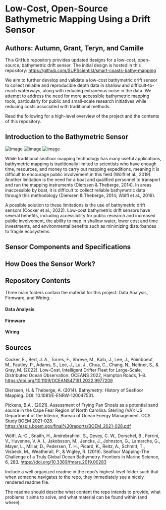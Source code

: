 # Low-Cost, Open-Source Bathymetric Mapping Using a Drift Sensor
## Authors: Autumn, Grant, Teryn, and Camille

This GitHub repository provides updated designs for a low-cost, open-source, bathymetric drift sensor. The initial design is hosted in this repository: https://github.com/SUPScientist/smart-coasts-bathy-mapping

We aim to further develop and validate a low-cost bathymetric drift sensor to collect reliable and reproducible depth data in shallow and difficult-to-reach waterways, along with reducing extraneous noise in the data. We attempt to address the need for more accessible bathymetric mapping tools, particularly for public and small-scale research initiatives while reducing costs associated with traditional methods. 

Read the following for a high-level overview of the project and the contents of this repository.

## Introduction to the Bathymetric Sensor
![image](https://github.com/user-attachments/assets/5ab6d655-c179-49a8-b615-65a67e73bd60)
![image](https://github.com/user-attachments/assets/49afb274-79f5-4955-b173-9ab1973f7ebe)
![image](https://github.com/user-attachments/assets/94a8cc9f-7e87-456d-9d26-0d1454200074)

While traditional seafloor mapping technology has many useful applications, bathymetric mapping is traditionally limited to scientists who have enough time, resources, and money to carry out mapping expeditions, meaning it is difficult to encourage public involvement in this field (Wölfl et al., 2019). Another limitation is the need for a boat and qualified personnel to transport and run the mapping instruments (Dierssen & Theberge, 2014). In areas inaccessible by boat, it is difficult to collect reliable bathymetric data through this methodology (Dierssen & Theberge, 2014; Wölfl et al., 2019). 

A possible solution to these limitations is the use of bathymetric drift sensors (Cocker et al., 2022). Low-cost bathymetric drift sensors have several benefits, including accessibility for public research and increased public involvement, the ability to map in shallow water, lower cost and time investments, and environmental benefits such as minimizing disturbances to fragile ecosystems. 

## Sensor Components and Specifications

## How Does the Sensor Work?

## Repository Contents
Three main folders contain the material for this project: Data Analysis, Firmware, and Wiring.

#### Data Analysis

#### Firmware

#### Wiring

## Sources

Cocker, E., Bert, J. A., Torres, F., Shreve, M., Kalb, J., Lee, J., Poimboeuf, M., Fautley, P., Adams, S., Lee, J., Lu, J., Chua, C., Chang, N., Neltner, S., & Gray, M. (2022). Low-Cost, Intelligent Drifter Fleet for Large-Scale, Distributed Ocean Observation. OCEANS 2022, Hampton Roads, 1–8. https://doi.org/10.1109/OCEANS47191.2022.9977209

Dierssen, H. & Theberge, A. (2014). Bathymetry: History of Seafloor Mapping. DOI: 10.1081/E-ENRW-120047531.

Pickens, B.A . (2021). Assessment of Frying Pan Shoals as a potential sand source in the Cape Fear Region of North Carolina. Sterling (VA): US Department of the Interior, Bureau of Ocean Energy Management. OCS Study BOEM 2021-028. https://espis.boem.gov/final%20reports/BOEM_2021-028.pdf

Wölfl, A.-C., Snaith, H., Amirebrahimi, S., Devey, C. W., Dorschel, B., Ferrini, V., Huvenne, V. A. I., Jakobsson, M., Jencks, J., Johnston, G., Lamarche, G., Mayer, L., Millar, D., Pedersen, T. H., Picard, K., Reitz, A., Schmitt, T., Visbeck, M., Weatherall, P., & Wigley, R. (2019). Seafloor Mapping-The Challenge of a Truly Global Ocean Bathymetry. Frontiers in Marine Science, 6, 283. https://doi.org/10.3389/fmars.2019.00283


Include a well organized readme in the repo's highest level folder such that when someone navigates to the repo, they immediately see a nicely rendered readme file. 

The readme should describe what content the repo intends to provide, what problems it aims to solve, and what material can be found within (and where). 
